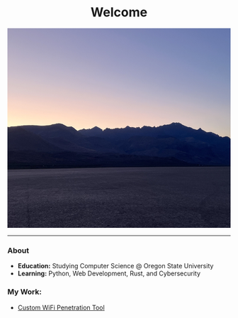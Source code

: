 <h1 align="center">Welcome</h1> 
<p align="center"><img src="https://raw.githubusercontent.com/Thats-Neat/Thats-Neat/refs/heads/main/alvord.jpg" height=450></p> 

--------------------------------------------------------------------------------------------------------------------------------------------------------------------------------- 
  
### About 
-  **Education:**  Studying Computer Science @ Oregon State University
-  **Learning:** Python, Web Development, Rust, and Cybersecurity

### My Work:
-  [Custom WiFi Penetration Tool](https://neat-code.dev/blog/posts/raspberry-pi-pen-testing-tool)
